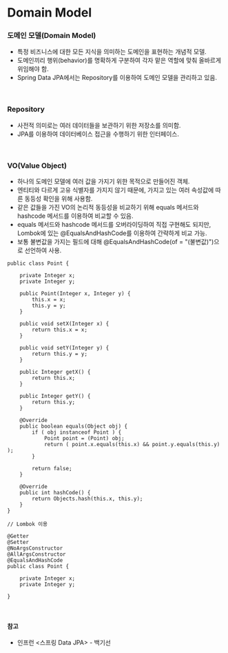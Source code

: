 # Domain Model

### 도메인 모델(Domain Model)
* 특정 비즈니스에 대한 모든 지식을 의미하는 도메인을 표현하는 개념적 모델.
* 도메인끼리 행위(behavior)를 명확하게 구분하여 각자 맡은 역할에 맞춰 올바르게 위임해야 함.
* Spring Data JPA에서는 Repository를 이용하여 도메인 모델을 관리하고 있음.

<br>

### Repository
* 사전적 의미로는 여러 데이터들을 보관하기 위한 저장소를 의미함.
* JPA를 이용하여 데이터베이스 접근을 수행하기 위한 인터페이스.

<br>

### VO(Value Object)
* 하나의 도메인 모델에 여러 값을 가지기 위한 목적으로 만들어진 객체.
* 엔티티와 다르게 고유 식별자를 가지지 않기 때문에, 가지고 있는 여러 속성값에 따른 동등성 확인을 위해 사용함.
* 같은 값들을 가진 VO의 논리적 동등성을 비교하기 위해 equals 메서드와 hashcode 메서드를 이용하여 비교할 수 있음.
* equals 메서드와 hashcode 메서드를 오버라이딩하여 직접 구현해도 되지만, Lombok에 있는 @EqualsAndHashCode를 이용하여 간략하게 비교 가능.
* 보통 불변값을 가지는 필드에 대해 @EqualsAndHashCode(of = "(불변값)")으로 선언하여 사용.

```
public class Point {

    private Integer x;
    private Integer y;

    public Point(Integer x, Integer y) {
        this.x = x;
        this.y = y;
    }

    public void setX(Integer x) {
        return this.x = x;
    }

    public void setY(Integer y) {
        return this.y = y;
    }

    public Integer getX() {
        return this.x;
    }

    public Integer getY() {
        return this.y;
    }

    @Override
    public boolean equals(Object obj) {
        if ( obj instanceof Point ) {
            Point point = (Point) obj;
            return ( point.x.equals(this.x) && point.y.equals(this.y) );
        }

        return false;
    }

    @Override
    public int hashCode() {
        return Objects.hash(this.x, this.y);
    }
}

// Lombok 이용

@Getter
@Setter
@NoArgsConstructor
@AllArgsConstructor
@EqualsAndHashCode
public class Point {

    private Integer x;
    private Integer y;

}
```

<br>

#### 참고
* 인프런 <스프링 Data JPA> - 백기선
